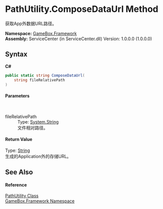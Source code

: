 # PathUtility.ComposeDataUrl Method 
 

获取App外数据URL路径。

**Namespace:**&nbsp;<a href="a8957fe6-9cc0-3a6d-cd5c-a2a246efee1e">GameBox.Framework</a><br />**Assembly:**&nbsp;ServiceCenter (in ServiceCenter.dll) Version: 1.0.0.0 (1.0.0.0)

## Syntax

**C#**<br />
``` C#
public static string ComposeDataUrl(
	string fileRelativePath
)
```


#### Parameters
&nbsp;<dl><dt>fileRelativePath</dt><dd>Type: <a href="http://msdn2.microsoft.com/zh-cn/library/s1wwdcbf" target="_blank">System.String</a><br />文件相对路径。</dd></dl>

#### Return Value
Type: <a href="http://msdn2.microsoft.com/zh-cn/library/s1wwdcbf" target="_blank">String</a><br />生成的Application外的存储URL。

## See Also


#### Reference
<a href="d1a02e79-c7ae-e904-a738-c61a4f520689">PathUtility Class</a><br /><a href="a8957fe6-9cc0-3a6d-cd5c-a2a246efee1e">GameBox.Framework Namespace</a><br />
